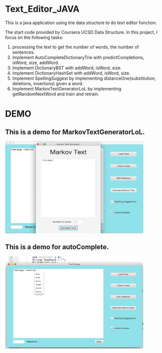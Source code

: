 # Text_Editor_JAVA
This is a java application using trie data structure to do text editor function.

The start code provided by Coursera UCSD Data Structure.
In this project, I focus on the following tasks.

1. processing the text to get the number of words, the number of sentences.
2. Implement AutoCompleteDictionaryTrie with predictCompletions, isWord, size, addWord.
3. Implement DictionaryBST with addWord, isWord, size.
4. Implement DictionaryHashSet with addWord, isWord, size.
5. Implement SpellingSuggest by implementing distanceOne(substitution, deletions, insertions) given a word.
6. Implement MarkovTextGeneratorLoL by implementing getRandomNextWord and train and retrain.

# DEMO

## This is a demo for MarkovTextGeneratorLoL.
<img src="demo_MarkovGeneratingText.png" width="450" height="300"/><br>

## This is a demo for autoComplete.
<img src="demo_autoComplete.png" width="450" height="300"/><br>

